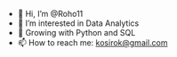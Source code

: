 - 👋 Hi, I’m @Roho11
- 👀 I’m interested in Data Analytics
- 🌱 Growing with Python and SQL
- 📫 How to reach me: kosirok@gmail.com

<!---
Roho11/Roho11 is a ✨ special ✨ repository because its `README.md` (this file) appears on your GitHub profile.
You can click the Preview link to take a look at your changes.
--->
